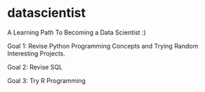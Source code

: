 # datascientist

A Learning Path To Becoming a Data Scientist :)

Goal 1: Revise Python Programming Concepts and Trying Random Interesting Projects.

Goal 2: Revise SQL

Goal 3: Try R Programming
